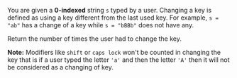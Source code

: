 You are given a **0-indexed** string `s` typed by a user. Changing a key is defined as using a key different from the last used key. For example, `s = "ab"` has a change of a key while `s = "bBBb"` does not have any.

Return the number of times the user had to change the key.

**Note:** Modifiers like `shift` or `caps lock` won't be counted in changing the key that is if a user typed the letter `'a'` and then the letter `'A'` then it will not be considered as a changing of key.
